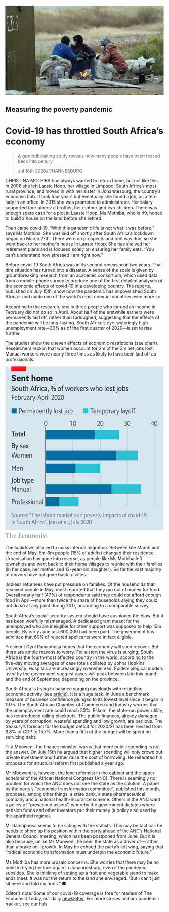 ![](./images/20200718_MAP005.jpg)

## Measuring the poverty pandemic

# Covid-19 has throttled South Africa’s economy

> A groundbreaking study reveals how many people have been tossed back into penury

> Jul 18th 2020JOHANNESBURG

CHRISTINA MOTHIBA had always wanted to return home, but not like this. In 2006 she left Laaste Hoop, her village in Limpopo, South Africa’s most rural province, and moved in with her sister in Johannesburg, the country’s economic hub. It took four years but eventually she found a job, as a tea-lady in an office. In 2015 she was promoted to administrator. Her salary supported four others: a brother, her mother and two children. There was enough spare cash for a plot in Laaste Hoop. Ms Mothiba, who is 49, hoped to build a house on the land before she retired.

Then came covid-19. “With this pandemic life is not what it was before,” says Ms Mothiba. She was laid off shortly after South Africa’s lockdown began on March 27th. There were no prospects and rent was due, so she went back to her mother’s house in Laaste Hoop. She has shelved her retirement plans and is focused solely on ensuring her family eats. “You can’t understand how stressed I am right now.”

Before covid-19 South Africa was in its second recession in two years. That dire situation has turned into a disaster. A sense of the scale is given by groundbreaking research from an academic consortium, which used data from a mobile-phone survey to produce one of the first detailed analyses of the economic effects of covid-19 in a developing country. The reports, published on July 15th, show how the pandemic has impoverished South Africa—and made one of the world’s most unequal countries even more so.

According to the research, one in three people who earned an income in February did not do so in April. About half of the erstwhile earners were permanently laid off, rather than furloughed, suggesting that the effects of the pandemic will be long-lasting. South Africa’s eye-wateringly high unemployment rate—30% as of the first quarter of 2020—is set to rise further.

The studies show the uneven effects of economic restrictions (see chart). Researchers reckon that women account for 2m of the 3m net jobs lost. Manual workers were nearly three times as likely to have been laid off as professionals.

![](./images/20200718_MAC466.png)

The lockdown also led to mass internal migration. Between late March and the end of May, 5m-6m people (15% of adults) changed their residence. Urbanisation has gone into reverse, as people like Ms Mothiba left townships and went back to their home villages to reunite with their families (in her case, her mother and 12-year-old daughter). So far the vast majority of movers have not gone back to cities.

Jobless returnees have put pressure on families. Of the households that received people in May, most reported that they ran out of money for food. Overall nearly half (47%) of respondents said they could not afford enough food in April—more than twice the share of households saying they could not do so at any point during 2017, according to a comparable survey.

South Africa’s social-security system should have cushioned the blow. But it has been woefully mismanaged. A dedicated grant meant for the unemployed who are ineligible for other support was supposed to help 15m people. By early June just 600,000 had been paid. The government has admitted that 60% of rejected applicants were in fact eligible.

President Cyril Ramaphosa hopes that the economy will soon recover. But there are ample reasons to worry. For a start the virus is surging; South Africa is the fourth-most affected country in the world, according to the five-day moving averages of case totals collated by Johns Hopkins University. Hospitals are increasingly overwhelmed. Epidemiological models used by the government suggest cases will peak between late this month and the end of September, depending on the province.

South Africa is trying to balance surging caseloads with rekindling economic activity (see [article](https://www.economist.com//middle-east-and-africa/2020/07/18/south-africa-bans-alcohol-sales)). It is a huge task. In June a benchmark measure of business confidence plunged to its lowest level since it began in 1975. The South African Chamber of Commerce and Industry worries that the unemployment rate could reach 50%. Eskom, the state-run power utility, has reintroduced rolling blackouts. The public finances, already damaged by years of corruption, wasteful spending and low growth, are perilous. The treasury’s forecast for the budget deficit for 2020/21 has been revised from 6.8% of GDP to 15.7%. More than a fifth of the budget will be spent on servicing debt.

Tito Mboweni, the finance minister, warns that more public spending is not the answer. On July 15th he argued that higher spending will only crowd out private investment and further raise the cost of borrowing. He reiterated his proposals for structural reform first published a year ago.

Mr Mboweni is, however, the lone reformist in the cabinet and the upper echelons of the African National Congress (ANC). There is seemingly no problem for which the ANC does not see the state as the solution. A paper by the party’s “economic transformation committee”, published this month, proposes, among other things, a state bank, a state pharmaceutical company and a national health-insurance scheme. Others in the ANC want a policy of “prescribed assets”, whereby the government dictates where pension funds and other investors put their money (a policy also used by the apartheid regime).

Mr Ramaphosa seems to be siding with the statists. This may be tactical: he needs to shore up his position within the party ahead of the ANC’s National General Council meeting, which has been postponed from June. But it is also because, unlike Mr Mboweni, he sees the state as a driver of—rather than a brake on—growth. In May he echoed the party’s left wing, saying that “radical economic transformation must underpin the economic future.”

Ms Mothiba has more prosaic concerns. She worries that there may be no point in trying her luck again in Johannesburg, even if the pandemic subsides. She is thinking of setting up a fruit and vegetable stand to make ends meet. It was not the return to the land she envisaged. “But I can’t just sit here and fold my arms.” ■

Editor’s note: Some of our covid-19 coverage is free for readers of The Economist Today, our daily [newsletter](https://www.economist.com/https://my.economist.com/user#newsletter). For more stories and our pandemic tracker, see our [hub](https://www.economist.com//news/2020/03/11/the-economists-coverage-of-the-coronavirus)
